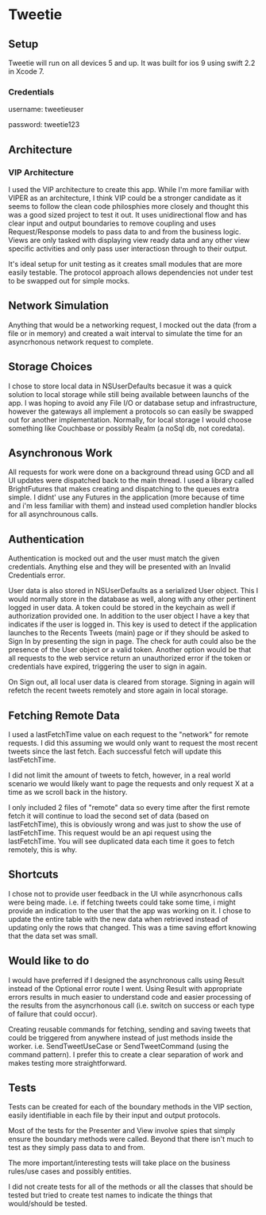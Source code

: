 
# Tweetie

## Setup

Tweetie will run on all devices 5 and up. It was built for ios 9 using swift 2.2 in Xcode 7.

### Credentials 
username: tweetieuser

password: tweetie123


## Architecture
### VIP Architecture

I used the VIP architecture to create this app. While I'm more familiar with VIPER as an architecture, I think VIP could be a stronger candidate as it seems to follow the clean code philosphies more closely and thought this was a good sized project to test it out. It uses unidirectional flow and has clear input and output boundaries to remove coupling and uses  Request/Response models to pass data to and from the business logic. Views are only tasked with displaying view ready data and any other view specific activities and only pass user interactiosn through to their output.

It's ideal setup for unit testing as it creates small modules that are more easily testable. The protocol approach allows dependencies not under test to be swapped out for simple mocks.


## Network Simulation

Anything that would be a networking request, I mocked out the data (from a file or in memory) and created a wait interval to simulate the time for an asyncrhonous network request to complete. 

## Storage Choices

I chose to store local data in NSUserDefaults becasue it was a quick solution to local storage while still being available between launchs of the app. I was hoping to avoid any File I/O or database setup and infrastructure, however the gateways all implement a protocols so can easily be swapped out for another implementation. Normally, for local storage I would choose something like Couchbase or possibly Realm (a noSql db, not coredata).

## Asynchronous Work

All requests for work were done on a background thread using GCD and all UI updates were dispatched back to the main thread. I used a library called BrightFutures that makes creating and dispatching to the queues extra simple. I didnt' use any Futures in the application (more because of time and i'm less familiar with them) and instead used completion handler blocks for all asynchrounous calls.

## Authentication
Authentication is mocked out and the user must match the given credentials. Anything else and they will be presented with an Invalid Credentials error. 

User data is also stored in NSUserDefaults as a serialized User object. This I would normally store in the database as well, along with any other pertinent logged in user data. A token could be stored in the keychain as well if authorization provided one. In addition to the user object I have a key that indicates if the user is logged in. This key is used to detect if the application launches to the Recents Tweets (main) page or if they should be asked to Sign In by presenting the sign in page. The check for auth could also be the presence of the User object or a valid token. Another option would be that all requests to the web service return an unauthorized error if the token or credentials have expired, triggering the user to sign in again. 

On Sign out, all local user data is cleared from storage. Signing in again will refetch the recent tweets remotely and store again in local storage.

## Fetching Remote Data
I used a lastFetchTime value on each request to the "network" for remote requests. I did this assuming we would only want to request the most recent tweets since the last fetch. Each successful fetch will update this lastFetchTime. 

I did not limit the amount of tweets to fetch, however, in a real world scenario we would likely want to page the requests and only request X at a time as we scroll back in the history.

I only included 2 files of "remote" data so every time after the first remote fetch it will continue to load the second set of data (based on lastFetchTime), this is obviously wrong and was just to show the use of lastFetchTime. This request would be an api request using the lastFetchTime. You will see duplicated data each time it goes to fetch remotely, this is why. 

## Shortcuts

I chose not to provide user feedback in the UI while asyncrhonous calls were being made. i.e. if fetching tweets could take some time, i might provide an indication to the user that the app was working on it. 
I chose to update the entire table with the new data when retrieved instead of updating only the rows that changed. This was a time saving effort knowing that the data set was small.

## Would like to do

I would have preferred if I designed the asynchronous calls using Result instead of the Optional error route I went. Using Result with appropriate errors results in much easier to understand code and easier processing of the results from the asyncrhonous call (i.e. switch on success or each type of failure that could occur). 

Creating reusable commands for fetching, sending and saving tweets that could be triggered from anywhere instead of just methods inside the worker. i.e. SendTweetUseCase or SendTweetCommand (using the command pattern). I prefer this to create a clear separation of work and makes testing more straightforward. 

## Tests
Tests can be created for each of the boundary methods in the VIP section, easily identifiable in each file by their input and output protocols.

Most of the tests for the Presenter and View involve spies that simply ensure the boundary methods were called. Beyond that there isn't much to test as they simply pass data to and from. 

The more important/interesting tests will take place on the business rules/use cases and possibly entities.

I did not create tests for all of the methods or all the classes that should be tested but tried to create test names to indicate the things that would/should be tested. 

